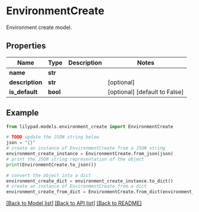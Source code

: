 # EnvironmentCreate

Environment create model.

## Properties

Name | Type | Description | Notes
------------ | ------------- | ------------- | -------------
**name** | **str** |  | 
**description** | **str** |  | [optional] 
**is_default** | **bool** |  | [optional] [default to False]

## Example

```python
from lilypad.models.environment_create import EnvironmentCreate

# TODO update the JSON string below
json = "{}"
# create an instance of EnvironmentCreate from a JSON string
environment_create_instance = EnvironmentCreate.from_json(json)
# print the JSON string representation of the object
print(EnvironmentCreate.to_json())

# convert the object into a dict
environment_create_dict = environment_create_instance.to_dict()
# create an instance of EnvironmentCreate from a dict
environment_create_from_dict = EnvironmentCreate.from_dict(environment_create_dict)
```
[[Back to Model list]](../README.md#documentation-for-models) [[Back to API list]](../README.md#documentation-for-api-endpoints) [[Back to README]](../README.md)


